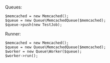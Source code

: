 
Queues:

	$memcached = new Memcached();
	$queue = new Queue\MemcachedQueue($memcached);
	$queue->push(new TestJob);


Runner:

	$memcached = new Memcached();
	$queue = new Queue\MemcachedQueue($memcached);
	$worker = new Queue\Worker($queue);
	$worker->run();
